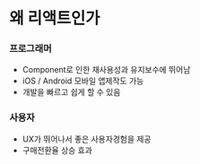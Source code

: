 # 왜 리액트인가

### 프로그래머

*  Component로 인한 재사용성과 유지보수에 뛰어남
* iOS / Android 모바일 앱제작도 가능
* 개발을 빠르고 쉽게 할 수 있음

### **사용자**

* UX가 뛰어나서 좋은 사용자경험을 제공
* 구매전환율 상승 효과

